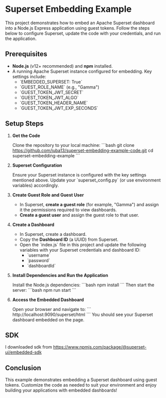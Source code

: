 # Superset Embedding Example

This project demonstrates how to embed an Apache Superset dashboard into a Node.js Express application using guest tokens. Follow the steps below to configure Superset, update the code with your credentials, and run the application.

## Prerequisites

- **Node.js** (v12+ recommended) and **npm** installed.
- A running Apache Superset instance configured for embedding. Key settings include:
  - \`EMBEDDED_SUPERSET: True\`
  - \`GUEST_ROLE_NAME\` (e.g., "Gamma")
  - \`GUEST_TOKEN_JWT_SECRET\`
  - \`GUEST_TOKEN_JWT_ALGO\`
  - \`GUEST_TOKEN_HEADER_NAME\`
  - \`GUEST_TOKEN_JWT_EXP_SECONDS\`

## Setup Steps

1. **Get the Code**

   Clone the repository to your local machine:
   \`\`\`bash
   git clone https://github.com/juba13/superset-embedding-example-code.git
   cd superset-embedding-example
   \`\`\`

2. **Superset Configuration**

   Ensure your Superset instance is configured with the key settings mentioned above. Update your \`superset_config.py\` (or use environment variables) accordingly.

3. **Create Guest Role and Guest User**

   - In Superset, **create a guest role** (for example, "Gamma") and assign it the permissions required to view dashboards.
   - **Create a guest user** and assign the guest role to that user.

4. **Create a Dashboard**

   - In Superset, create a dashboard.
   - Copy the **Dashboard ID** (a UUID) from Superset.
   - Open the \`index.js\` file in this project and update the following variables with your Superset credentials and dashboard ID:
     - \`username\`
     - \`password\`
     - \`dashboardId\`

5. **Install Dependencies and Run the Application**

   Install the Node.js dependencies:
   \`\`\`bash
   npm install
   \`\`\`
   Then start the server:
   \`\`\`bash
   npm run start
   \`\`\`

6. **Access the Embedded Dashboard**

   Open your browser and navigate to:
   \`\`\`
   http://localhost:9090/superset/html
   \`\`\`
   You should see your Superset dashboard embedded on the page.

## SDK 
   I downloaded sdk from https://www.npmjs.com/package/@superset-ui/embedded-sdk

## Conclusion

This example demonstrates embedding a Superset dashboard using guest tokens. Customize the code as needed to suit your environment and enjoy building your applications with embedded dashboards!

